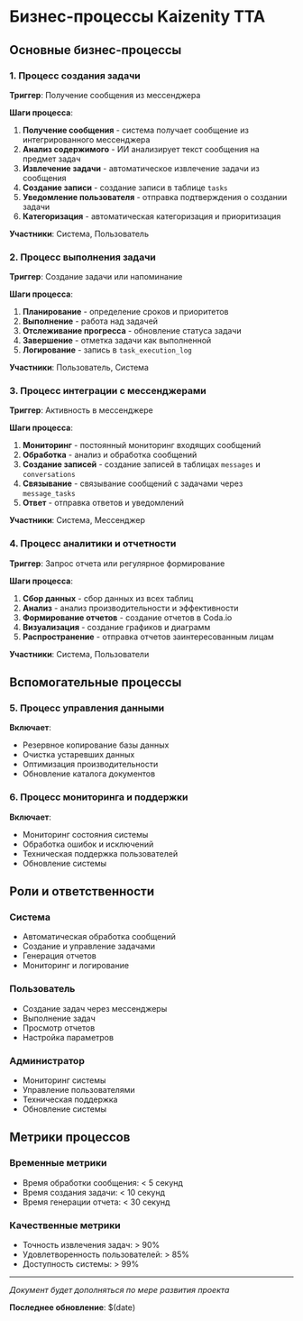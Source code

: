 # Бизнес-процессы Kaizenity TTA

## Основные бизнес-процессы

### 1. Процесс создания задачи

**Триггер**: Получение сообщения из мессенджера

**Шаги процесса**:
1. **Получение сообщения** - система получает сообщение из интегрированного мессенджера
2. **Анализ содержимого** - ИИ анализирует текст сообщения на предмет задач
3. **Извлечение задачи** - автоматическое извлечение задачи из сообщения
4. **Создание записи** - создание записи в таблице `tasks`
5. **Уведомление пользователя** - отправка подтверждения о создании задачи
6. **Категоризация** - автоматическая категоризация и приоритизация

**Участники**: Система, Пользователь

### 2. Процесс выполнения задачи

**Триггер**: Создание задачи или напоминание

**Шаги процесса**:
1. **Планирование** - определение сроков и приоритетов
2. **Выполнение** - работа над задачей
3. **Отслеживание прогресса** - обновление статуса задачи
4. **Завершение** - отметка задачи как выполненной
5. **Логирование** - запись в `task_execution_log`

**Участники**: Пользователь, Система

### 3. Процесс интеграции с мессенджерами

**Триггер**: Активность в мессенджере

**Шаги процесса**:
1. **Мониторинг** - постоянный мониторинг входящих сообщений
2. **Обработка** - анализ и обработка сообщений
3. **Создание записей** - создание записей в таблицах `messages` и `conversations`
4. **Связывание** - связывание сообщений с задачами через `message_tasks`
5. **Ответ** - отправка ответов и уведомлений

**Участники**: Система, Мессенджер

### 4. Процесс аналитики и отчетности

**Триггер**: Запрос отчета или регулярное формирование

**Шаги процесса**:
1. **Сбор данных** - сбор данных из всех таблиц
2. **Анализ** - анализ производительности и эффективности
3. **Формирование отчетов** - создание отчетов в Coda.io
4. **Визуализация** - создание графиков и диаграмм
5. **Распространение** - отправка отчетов заинтересованным лицам

**Участники**: Система, Пользователи

## Вспомогательные процессы

### 5. Процесс управления данными

**Включает**:
- Резервное копирование базы данных
- Очистка устаревших данных
- Оптимизация производительности
- Обновление каталога документов

### 6. Процесс мониторинга и поддержки

**Включает**:
- Мониторинг состояния системы
- Обработка ошибок и исключений
- Техническая поддержка пользователей
- Обновление системы

## Роли и ответственности

### Система
- Автоматическая обработка сообщений
- Создание и управление задачами
- Генерация отчетов
- Мониторинг и логирование

### Пользователь
- Создание задач через мессенджеры
- Выполнение задач
- Просмотр отчетов
- Настройка параметров

### Администратор
- Мониторинг системы
- Управление пользователями
- Техническая поддержка
- Обновление системы

## Метрики процессов

### Временные метрики
- Время обработки сообщения: < 5 секунд
- Время создания задачи: < 10 секунд
- Время генерации отчета: < 30 секунд

### Качественные метрики
- Точность извлечения задач: > 90%
- Удовлетворенность пользователей: > 85%
- Доступность системы: > 99%

---

*Документ будет дополняться по мере развития проекта*

**Последнее обновление**: $(date)
